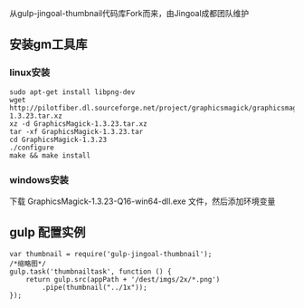 从gulp-jingoal-thumbnail代码库Fork而来，由Jingoal成都团队维护

## 安装gm工具库
### linux安装
```
sudo apt-get install libpng-dev
wget http://pilotfiber.dl.sourceforge.net/project/graphicsmagick/graphicsmagick/1.3.23/GraphicsMagick-1.3.23.tar.xz
xz -d GraphicsMagick-1.3.23.tar.xz
tar -xf GraphicsMagick-1.3.23.tar
cd GraphicsMagick-1.3.23
./configure
make && make install
```
### windows安装
下载 GraphicsMagick-1.3.23-Q16-win64-dll.exe 文件，然后添加环境变量

## gulp 配置实例
```
var thumbnail = require('gulp-jingoal-thumbnail');
/*缩略图*/
gulp.task('thumbnailtask', function () {
    return gulp.src(appPath + '/dest/imgs/2x/*.png')
        .pipe(thumbnail("../1x"));
});
```